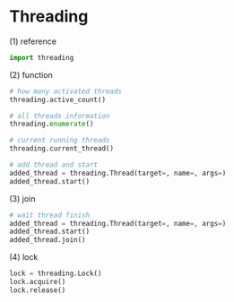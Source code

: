 # Threading

(1) reference
```python
import threading
```
(2) function
```python
# how many activated threads
threading.active_count()

# all threads information
threading.enumerate()

# current running threads
threading.current_thread()

# add thread and start
added_thread = threading.Thread(target=, name=, args=)
added_thread.start()
```
(3) join
```python
# wait thread finish
added_thread = threading.Thread(target=, name=, args=)
added_thread.start()
added_thread.join()
```
(4) lock
```python
lock = threading.Lock()
lock.acquire()
lock.release()
```
